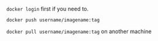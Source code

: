 `docker login` first if you need to.

`docker push username/imagename:tag`

`docker pull username/imagename:tag` on another machine
